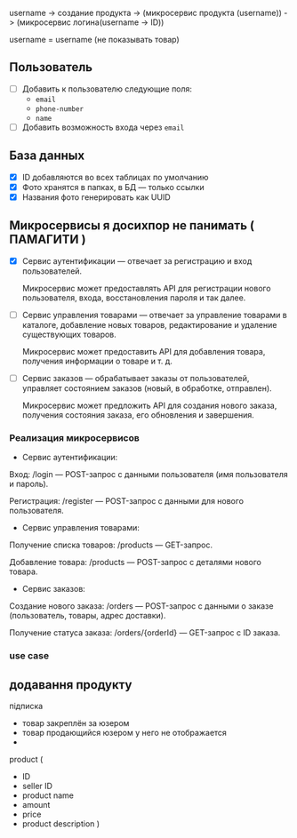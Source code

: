 

username -> создание продукта -> (микросервис продукта (username)) -> (микросервис логина(username -> ID)) 

username = username (не показывать товар)

## Пользователь

- [ ] Добавить к пользователю следующие поля:
  - `email`
  - `phone-number`
  - `name`
- [ ] Добавить возможность входа через `email`

## База данных

- [x] ID добавляются во всех таблицах по умолчанию
- [x] Фото хранятся в папках, в БД — только ссылки
- [x] Названия фото генерировать как UUID

## Микросервисы я досихпор не панимать ( ПАМАГИТИ ) 

- [x] Сервис аутентификации — отвечает за регистрацию и вход пользователей.

  Микросервис может предоставлять API для регистрации нового пользователя, входа, восстановления пароля и так далее.

- [ ] Сервис управления товарами — отвечает за управление товарами в каталоге, добавление новых товаров, редактирование и удаление существующих товаров.

  Микросервис может предоставить API для добавления товара, получения информации о товаре и т. д.

- [ ] Сервис заказов — обрабатывает заказы от пользователей, управляет состоянием заказов (новый, в обработке, отправлен).

  Микросервис может предложить API для создания нового заказа, получения состояния заказа, его обновления и завершения.

### Реализация микросервисов
- Сервис аутентификации:

Вход: /login — POST-запрос с данными пользователя (имя пользователя и пароль).

Регистрация: /register — POST-запрос с данными для нового пользователя.

- Сервис управления товарами:

Получение списка товаров: /products — GET-запрос.

Добавление товара: /products — POST-запрос с деталями нового товара.

- Сервис заказов:

Создание нового заказа: /orders — POST-запрос с данными о заказе (пользователь, товары, адрес доставки).

Получение статуса заказа: /orders/{orderId} — GET-запрос с ID заказа.
### use case

  додавання продукту 
  - 
  підписка

  - товар закреплён за юзером 
  - товар продающийся юзером у него не отображается 
  - 
product ( 
  - ID 
  - seller ID
  - product name
  - amount
  - price
  - product description
)